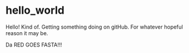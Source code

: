 # hello_world

Hello! Kind of. Getting something doing on gitHub. For whatever hopeful reason it may be.

Da RED GOES FASTA!!!
